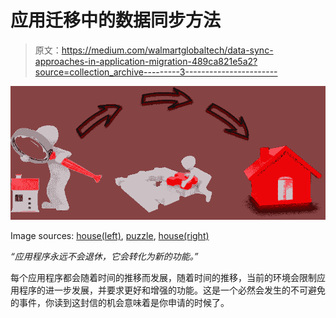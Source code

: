 # 应用迁移中的数据同步方法

> 原文：<https://medium.com/walmartglobaltech/data-sync-approaches-in-application-migration-489ca821e5a2?source=collection_archive---------3----------------------->

![](img/0695d46e6047c3e8d80586d307d71a93.png)

Image sources: [house(left)](https://pixabay.com/illustrations/real-estate-search-house-2955057/), [puzzle](https://pixabay.com/illustrations/puzzle-last-part-part-puzzle-piece-2856320/), [house(right)](https://pixabay.com/vectors/real-estate-estate-home-house-155524/)

*“应用程序永远不会退休，它会转化为新的功能。”*

每个应用程序都会随着时间的推移而发展，随着时间的推移，当前的环境会限制应用程序的进一步发展，并要求更好和增强的功能。这是一个必然会发生的不可避免的事件，你读到这封信的机会意味着是你申请的时候了。